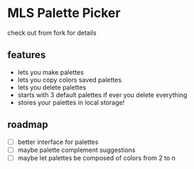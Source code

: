 # MLS Palette Picker
check out from fork for details

## features
- lets you make palettes
- lets you copy colors saved palettes
- lets you delete palettes
- starts with 3 default palettes if ever you delete everything
- stores your palettes in local storage!

## roadmap
- [ ] better interface for palettes
- [ ] maybe palette complement suggestions
- [ ] maybe let palettes be composed of colors from 2 to n
